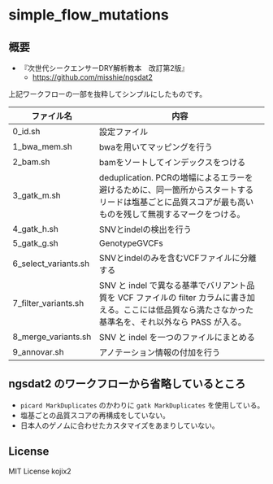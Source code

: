 # simple_flow_mutations

## 概要

* 『次世代シークエンサーDRY解析教本　改訂第2版』
  * https://github.com/misshie/ngsdat2

上記ワークフローの一部を抜粋してシンプルにしたものです。

|ファイル名    | 内容                                                          |
|--------------|---------------------------------------------------------------|
| 0_id.sh      | 設定ファイル                                                  |
| 1_bwa_mem.sh | bwaを用いてマッピングを行う                                   |
| 2_bam.sh     | bamをソートしてインデックスをつける                           |
| 3_gatk_m.sh  | deduplication. PCRの増幅によるエラーを避けるために、同一箇所からスタートするリードは塩基ごとに品質スコアが最も高いものを残して無視するマークをつける。|
| 4_gatk_h.sh  | SNVとindelの検出を行う                                        |
| 5_gatk_g.sh  | GenotypeGVCFs                                                 |
| 6_select_variants.sh | SNVとindelのみを含むVCFファイルに分離する             |
| 7_filter_variants.sh | SNV と indel で異なる基準でバリアント品質を VCF ファイルの filter カラムに書き加える。ここには低品質なら満たさなかった基準名を、それ以外なら PASS が入る。|
| 8_merge_variants.sh  | SNV と indel を一つのファイルにまとめる               |
| 9_annovar.sh | アノテーション情報の付加を行う                                |

## ngsdat2 のワークフローから省略しているところ

* `picard MarkDuplicates` のかわりに `gatk MarkDuplicates` を使用している。
* 塩基ごとの品質スコアの再構成をしていない。
* 日本人のゲノムに合わせたカスタマイズをあまりしていない。

## License

MIT License
kojix2